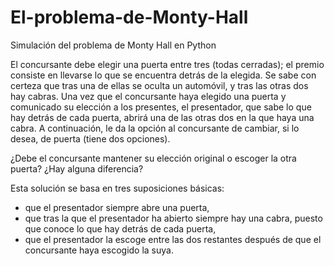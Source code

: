 # El-problema-de-Monty-Hall
Simulación del problema de Monty Hall en Python


El concursante debe elegir una puerta entre tres (todas cerradas); 
el premio consiste en llevarse lo que se encuentra detrás de la elegida. 
Se sabe con certeza que tras una de ellas se oculta un automóvil, y tras las otras dos hay cabras. 
Una vez que el concursante haya elegido una puerta y comunicado su elección a los presentes, el presentador, que sabe lo que hay detrás de cada puerta,
abrirá una de las otras dos en la que haya una cabra. 
A continuación, le da la opción al concursante de cambiar, si lo desea, de puerta (tiene dos opciones). 

¿Debe el concursante mantener su elección original o escoger la otra puerta? 
¿Hay alguna diferencia?

Esta solución se basa en tres suposiciones básicas:

- que el presentador siempre abre una puerta,
- que tras la que el presentador ha abierto siempre hay una cabra, puesto que conoce lo que hay detrás de cada puerta,
- que el presentador la escoge entre las dos restantes después de que el concursante haya escogido la suya.
